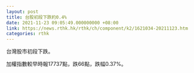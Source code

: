 ```yaml
---
layout: post
title: 台股初段下跌約0.4%
date: 2021-11-23 09:05:49.000000000 +08:00
link: https://news.rthk.hk/rthk/ch/component/k2/1621034-20211123.htm
categories: rthk
---
```


台灣股市初段下跌。

加權指數較早時報17737點，跌66點，跌幅0.37%。
